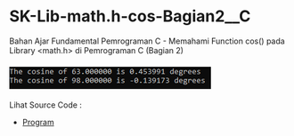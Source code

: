 # SK-Lib-math.h-cos-Bagian2__C
Bahan Ajar Fundamental Pemrograman C - Memahami Function cos() pada Library &lt;math.h> di Pemrograman C (Bagian 2)<br><br>
<img src="https://github.com/RizkyKhapidsyah/SK-Lib-math.h-cos-Bagian2__C/blob/master/SK-Lib-math.h-cos-Bagian2__C/result/001.PNG"><br><br>
Lihat Source Code : <br>
- <a href="https://github.com/RizkyKhapidsyah/SK-Lib-math.h-cos-Bagian2__C/blob/master/SK-Lib-math.h-cos-Bagian2__C/Source.c">Program</a>
